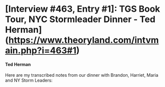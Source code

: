 # [Interview #463, Entry #1]: TGS Book Tour, NYC Stormleader Dinner - Ted Herman](https://www.theoryland.com/intvmain.php?i=463#1)

#### Ted Herman

Here are my transcribed notes from our dinner with Brandon, Harriet, Maria and NY Storm Leaders:

